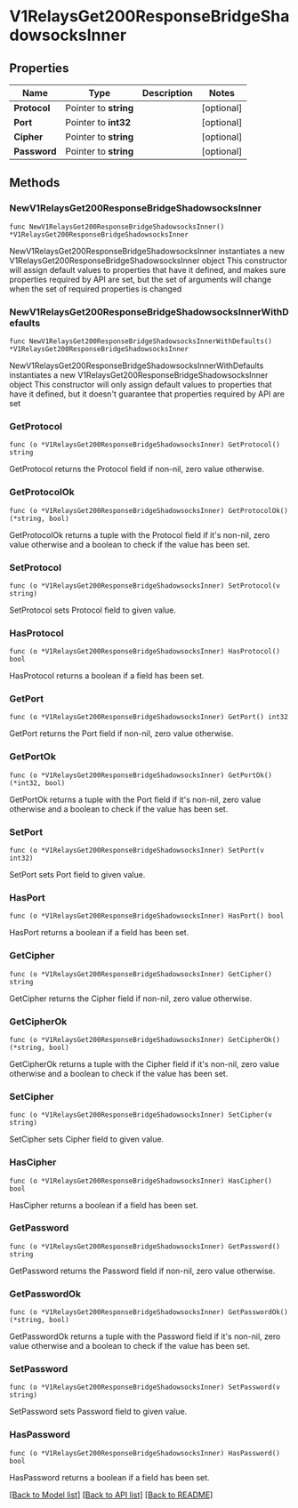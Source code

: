 # V1RelaysGet200ResponseBridgeShadowsocksInner

## Properties

Name | Type | Description | Notes
------------ | ------------- | ------------- | -------------
**Protocol** | Pointer to **string** |  | [optional] 
**Port** | Pointer to **int32** |  | [optional] 
**Cipher** | Pointer to **string** |  | [optional] 
**Password** | Pointer to **string** |  | [optional] 

## Methods

### NewV1RelaysGet200ResponseBridgeShadowsocksInner

`func NewV1RelaysGet200ResponseBridgeShadowsocksInner() *V1RelaysGet200ResponseBridgeShadowsocksInner`

NewV1RelaysGet200ResponseBridgeShadowsocksInner instantiates a new V1RelaysGet200ResponseBridgeShadowsocksInner object
This constructor will assign default values to properties that have it defined,
and makes sure properties required by API are set, but the set of arguments
will change when the set of required properties is changed

### NewV1RelaysGet200ResponseBridgeShadowsocksInnerWithDefaults

`func NewV1RelaysGet200ResponseBridgeShadowsocksInnerWithDefaults() *V1RelaysGet200ResponseBridgeShadowsocksInner`

NewV1RelaysGet200ResponseBridgeShadowsocksInnerWithDefaults instantiates a new V1RelaysGet200ResponseBridgeShadowsocksInner object
This constructor will only assign default values to properties that have it defined,
but it doesn't guarantee that properties required by API are set

### GetProtocol

`func (o *V1RelaysGet200ResponseBridgeShadowsocksInner) GetProtocol() string`

GetProtocol returns the Protocol field if non-nil, zero value otherwise.

### GetProtocolOk

`func (o *V1RelaysGet200ResponseBridgeShadowsocksInner) GetProtocolOk() (*string, bool)`

GetProtocolOk returns a tuple with the Protocol field if it's non-nil, zero value otherwise
and a boolean to check if the value has been set.

### SetProtocol

`func (o *V1RelaysGet200ResponseBridgeShadowsocksInner) SetProtocol(v string)`

SetProtocol sets Protocol field to given value.

### HasProtocol

`func (o *V1RelaysGet200ResponseBridgeShadowsocksInner) HasProtocol() bool`

HasProtocol returns a boolean if a field has been set.

### GetPort

`func (o *V1RelaysGet200ResponseBridgeShadowsocksInner) GetPort() int32`

GetPort returns the Port field if non-nil, zero value otherwise.

### GetPortOk

`func (o *V1RelaysGet200ResponseBridgeShadowsocksInner) GetPortOk() (*int32, bool)`

GetPortOk returns a tuple with the Port field if it's non-nil, zero value otherwise
and a boolean to check if the value has been set.

### SetPort

`func (o *V1RelaysGet200ResponseBridgeShadowsocksInner) SetPort(v int32)`

SetPort sets Port field to given value.

### HasPort

`func (o *V1RelaysGet200ResponseBridgeShadowsocksInner) HasPort() bool`

HasPort returns a boolean if a field has been set.

### GetCipher

`func (o *V1RelaysGet200ResponseBridgeShadowsocksInner) GetCipher() string`

GetCipher returns the Cipher field if non-nil, zero value otherwise.

### GetCipherOk

`func (o *V1RelaysGet200ResponseBridgeShadowsocksInner) GetCipherOk() (*string, bool)`

GetCipherOk returns a tuple with the Cipher field if it's non-nil, zero value otherwise
and a boolean to check if the value has been set.

### SetCipher

`func (o *V1RelaysGet200ResponseBridgeShadowsocksInner) SetCipher(v string)`

SetCipher sets Cipher field to given value.

### HasCipher

`func (o *V1RelaysGet200ResponseBridgeShadowsocksInner) HasCipher() bool`

HasCipher returns a boolean if a field has been set.

### GetPassword

`func (o *V1RelaysGet200ResponseBridgeShadowsocksInner) GetPassword() string`

GetPassword returns the Password field if non-nil, zero value otherwise.

### GetPasswordOk

`func (o *V1RelaysGet200ResponseBridgeShadowsocksInner) GetPasswordOk() (*string, bool)`

GetPasswordOk returns a tuple with the Password field if it's non-nil, zero value otherwise
and a boolean to check if the value has been set.

### SetPassword

`func (o *V1RelaysGet200ResponseBridgeShadowsocksInner) SetPassword(v string)`

SetPassword sets Password field to given value.

### HasPassword

`func (o *V1RelaysGet200ResponseBridgeShadowsocksInner) HasPassword() bool`

HasPassword returns a boolean if a field has been set.


[[Back to Model list]](../README.md#documentation-for-models) [[Back to API list]](../README.md#documentation-for-api-endpoints) [[Back to README]](../README.md)


